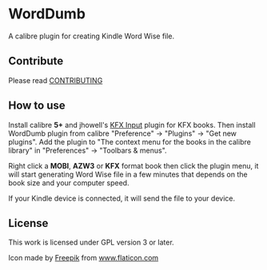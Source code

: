 # WordDumb

A calibre plugin for creating Kindle Word Wise file.

## Contribute

Please read [CONTRIBUTING](./docs/CONTRIBUTING.md)

## How to use

Install calibre **5+** and jhowell's [KFX Input](https://www.mobileread.com/forums/showthread.php?t=291290) plugin for KFX books. Then install WordDumb plugin from calibre "Preference" -> "Plugins" -> "Get new plugins". Add the plugin to "The context menu for the books in the calibre library" in "Preferences" -> "Toolbars & menus".

Right click a **MOBI**, **AZW3** or **KFX** format book then click the plugin menu, it will start generating Word Wise file in a few minutes that depends on the book size and your computer speed.

If your Kindle device is connected, it will send the file to your device.

## License

This work is licensed under GPL version 3 or later.

Icon made by <a href="https://www.flaticon.com/authors/freepik" title="Freepik">Freepik</a> from <a href="https://www.flaticon.com/" title="Flaticon">www.flaticon.com</a>

